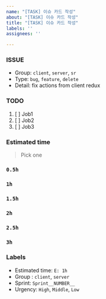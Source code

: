 ```yaml
---
name: "[TASK] 이슈 카드 작성"
about: "[TASK] 이슈 카드 작성"
title: "[TASK] 이슈 카드 작성"
labels: ''
assignees: ''

---
```


### ISSUE
- Group:  `client`, `server`, `sr`
- Type: `bug`, `feature`, `delete`
- Detail: fix actions from client redux

### TODO
1. [ ] Job1
2. [ ] Job2
3. [ ] Job3

### Estimated time
> Pick one
### `0.5h`
### `1h`
### `1.5h`
### `2h`
### `2.5h`
### `3h`

### Labels
- Estimated time: `E: 1h`
- Group : `client`, `server`
- Sprint: `Sprint__NUMBER__`
- Urgency: `High`, `Middle`, `Low`
